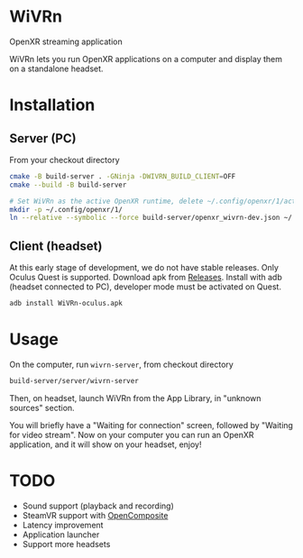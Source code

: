 # WiVRn
OpenXR streaming application

WiVRn lets you run OpenXR applications on a computer and display them on a standalone headset.

# Installation
## Server (PC)
From your checkout directory
```bash
cmake -B build-server . -GNinja -DWIVRN_BUILD_CLIENT=OFF
cmake --build -B build-server

# Set WiVRn as the active OpenXR runtime, delete ~/.config/openxr/1/active_runtime.json after you are done using WiVRn
mkdir -p ~/.config/openxr/1/
ln --relative --symbolic --force build-server/openxr_wivrn-dev.json ~/.config/openxr/1/active_runtime.json
```

## Client (headset)
At this early stage of development, we do not have stable releases. Only Oculus Quest is supported.
Download apk from [Releases](https://github.com/Meumeu/WiVRn/releases).
Install with adb (headset connected to PC), developer mode must be activated on Quest.
```bash
adb install WiVRn-oculus.apk
```

# Usage
On the computer, run `wivrn-server`, from checkout directory
```bash
build-server/server/wivrn-server
```
Then, on headset, launch WiVRn from the App Library, in "unknown sources" section.

You will briefly have a "Waiting for connection" screen, followed by "Waiting for video stream".
Now on your computer you can run an OpenXR application, and it will show on your headset, enjoy!

# TODO
* Sound support (playback and recording)
* SteamVR support with [OpenComposite](https://gitlab.com/znixian/OpenOVR)
* Latency improvement
* Application launcher
* Support more headsets
